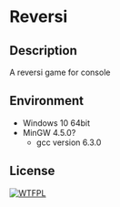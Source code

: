 # Reversi

## Description

A reversi game for console

## Environment

- Windows 10 64bit
- MinGW 4.5.0?
    - gcc version 6.3.0

## License

[![WTFPL](http://www.wtfpl.net/wp-content/uploads/2012/12/wtfpl-badge-1.png)](http://www.wtfpl.net/)